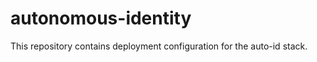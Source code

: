 # autonomous-identity

This repository contains deployment configuration for the auto-id stack.  



